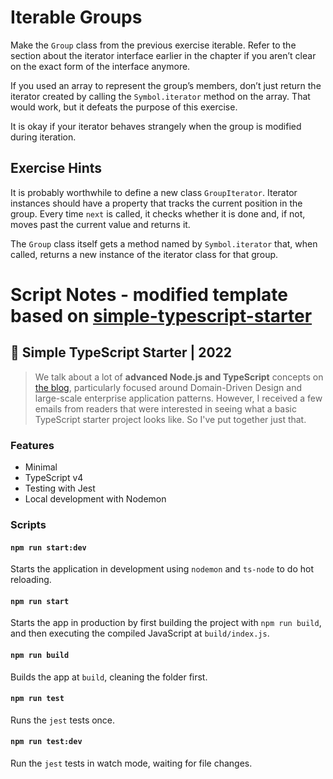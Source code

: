# Iterable Groups

Make the `Group` class from the previous exercise iterable. Refer to the section
about the iterator interface earlier in the chapter if you aren’t clear on the
exact form of the interface anymore.

If you used an array to represent the group’s members, don’t just return
the iterator created by calling the `Symbol.iterator` method on the array. That
would work, but it defeats the purpose of this exercise.

It is okay if your iterator behaves strangely when the group is modified
during iteration.

## Exercise Hints

It is probably worthwhile to define a new class `GroupIterator`. Iterator
instances should have a property that tracks the current position in the
group. Every time `next` is called, it checks whether it is done and, if not,
moves past the current value and returns it.

The `Group` class itself gets a method named by `Symbol.iterator` that, when
called, returns a new instance of the iterator class for that group.

# Script Notes - modified template based on [simple-typescript-starter](https://github.com/stemmlerjs/simple-typescript-starter)

## 🧰 Simple TypeScript Starter | 2022

> We talk about a lot of **advanced Node.js and TypeScript** concepts on [the blog](https://khalilstemmler.com), particularly focused around Domain-Driven Design and large-scale enterprise application patterns. However, I received a few emails from readers that were interested in seeing what a basic TypeScript starter project looks like. So I've put together just that.

### Features

- Minimal
- TypeScript v4
- Testing with Jest
- Local development with Nodemon

### Scripts

#### `npm run start:dev`

Starts the application in development using `nodemon` and `ts-node` to do hot reloading.

#### `npm run start`

Starts the app in production by first building the project with `npm run build`, and then executing the compiled JavaScript at `build/index.js`.

#### `npm run build`

Builds the app at `build`, cleaning the folder first.

#### `npm run test`

Runs the `jest` tests once.

#### `npm run test:dev`

Run the `jest` tests in watch mode, waiting for file changes.
